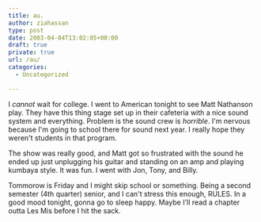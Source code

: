 ```yaml
---
title: au.
author: ziahassan
type: post
date: 2003-04-04T13:02:05+00:00
draft: true
private: true
url: /au/
categories:
  - Uncategorized

---
```

I _cannot_ wait for college. I went to American tonight to see Matt Nathanson play. They have this thing stage set up in their cafeteria with a nice sound system and everything. Problem is the sound crew is _horrible_. I'm nervous because I'm going to school there for sound next year. I really hope they weren't students in that program.

The show was really good, and Matt got so frustrated with the sound he ended up just unplugging his guitar and standing on an amp and playing kumbaya style. It was fun. I went with Jon, Tony, and Billy.

Tommorow is Friday and I might skip school or something. Being a second semester (4th quarter) senior, and I can't stress this enough, RULES. In a good mood tonight, gonna go to sleep happy. Maybe I'll read a chapter outta Les Mis before I hit the sack.